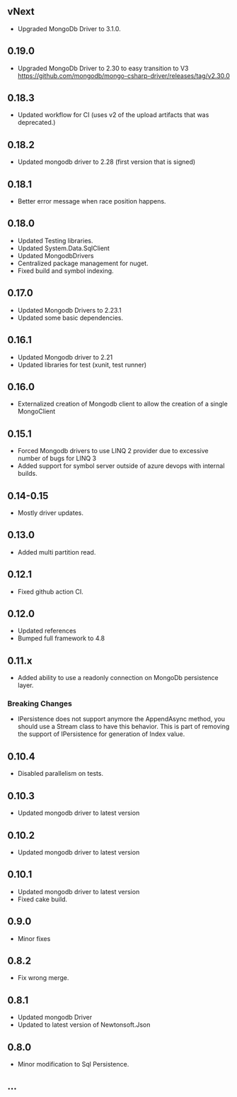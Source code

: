 ## vNext

- Upgraded MongoDb Driver to 3.1.0.

## 0.19.0

- Upgraded MongoDb Driver to 2.30 to easy transition to V3 https://github.com/mongodb/mongo-csharp-driver/releases/tag/v2.30.0

## 0.18.3

- Updated workflow for CI (uses v2 of the upload artifacts that was deprecated.)

## 0.18.2

- Updated mongodb driver to 2.28 (first version that is signed)

## 0.18.1

- Better error message when race position happens.

## 0.18.0

- Updated Testing libraries.
- Updated System.Data.SqlClient
- Updated MongodbDrivers
- Centralized package management for nuget.
- Fixed build and symbol indexing.

## 0.17.0

- Updated Mongodb Drivers to 2.23.1
- Updated some basic dependencies.

## 0.16.1

- Updated Mongodb driver to 2.21
- Updated libraries for test (xunit, test runner)

## 0.16.0

- Externalized creation of Mongodb client to allow the creation of a single MongoClient

## 0.15.1

- Forced Mongodb drivers to use LINQ 2 provider due to excessive number of bugs for LINQ 3
- Added support for symbol server outside of azure devops with internal builds.

## 0.14-0.15

- Mostly driver updates.

## 0.13.0

- Added multi partition read.

## 0.12.1

- Fixed github action CI.

## 0.12.0

- Updated references
- Bumped full framework to 4.8

## 0.11.x

- Added ability to use a readonly connection on MongoDb persistence layer.

### Breaking Changes

- IPersistence does not support anymore the AppendAsync method, you should use a Stream class to have this behavior. This is part of removing the support of IPersistence for generation of Index value.

## 0.10.4

- Disabled parallelism on tests.

## 0.10.3

- Updated mongodb driver to latest version

## 0.10.2

- Updated mongodb driver to latest version

## 0.10.1

- Updated mongodb driver to latest version
- Fixed cake build.

## 0.9.0

- Minor fixes

## 0.8.2

- Fix wrong merge.

## 0.8.1

- Updated mongodb Driver 
- Updated to latest version of Newtonsoft.Json

## 0.8.0

- Minor modification to Sql Persistence.

## ...

